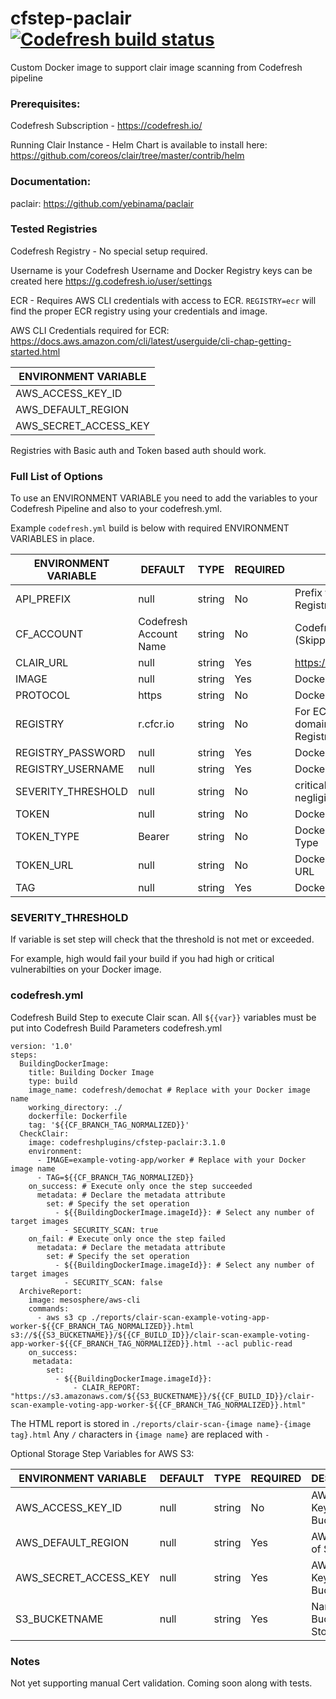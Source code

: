 # cfstep-paclair [![Codefresh build status]( https://g.codefresh.io/api/badges/pipeline/codefresh-inc/codefresh-contrib%2Fcfstep-paclair%2Fcfstep-paclair?branch=master&type=cf-1)]( https://g.codefresh.io/repositories/codefresh-contrib/cfstep-paclair/builds?filter=trigger:build;branch:master;service:5bbe7af8a3686e081e4e1b91~cfstep-paclair)

Custom Docker image to support clair image scanning from Codefresh pipeline

### Prerequisites:

Codefresh Subscription - https://codefresh.io/

Running Clair Instance -
Helm Chart is available to install here: https://github.com/coreos/clair/tree/master/contrib/helm

### Documentation:

paclair: https://github.com/yebinama/paclair

### Tested Registries

Codefresh Registry - No special setup required.

Username is your Codefresh Username and Docker Registry keys can be created here https://g.codefresh.io/user/settings

ECR - Requires AWS CLI credentials with access to ECR.
`REGISTRY=ecr` will find the proper ECR registry using your credentials and image.

AWS CLI Credentials required for ECR:
https://docs.aws.amazon.com/cli/latest/userguide/cli-chap-getting-started.html

| ENVIRONMENT VARIABLE |
| --------------------- |
| AWS_ACCESS_KEY_ID |
| AWS_DEFAULT_REGION |
| AWS_SECRET_ACCESS_KEY |

Registries with Basic auth and Token based auth should work.

### Full List of Options

To use an ENVIRONMENT VARIABLE you need to add the variables to your Codefresh Pipeline and also to your codefresh.yml.

Example `codefresh.yml` build is below with required ENVIRONMENT VARIABLES in place.

| ENVIRONMENT VARIABLE | DEFAULT | TYPE | REQUIRED | DESCRIPTION |
|----------------------------|----------|---------|----------|---------------------------------------------------------------------------------------------------------------------------------|
| API_PREFIX | null | string | No | Prefix for API to Docker Registry |
| CF_ACCOUNT | Codefresh Account Name | string | No | Codefresh Account Name (Skipped for ECR) |
| CLAIR_URL | null | string | Yes | https://clair.domain.com:6060 |
| IMAGE | null | string | Yes | Docker Image Name |
| PROTOCOL | https | string | No | Docker Registry Protocol |
| REGISTRY | r.cfcr.io | string | No | For ECR use `ecr` else use domain name for Docker Registry |
| REGISTRY_PASSWORD | null | string | Yes | Docker Registry Password |
| REGISTRY_USERNAME | null | string | Yes | Docker Registry Username |
| SEVERITY_THRESHOLD | null | string | No | critical, high, medium, low, negligible, unknown |
| TOKEN | null | string | No | Docker Registry Auth Token |
| TOKEN_TYPE | Bearer | string | No | Docker Registry Auth Token Type |
| TOKEN_URL | null | string | No | Docker Registry Auth Token URL |
| TAG | null | string | Yes | Docker Image Tag |

### SEVERITY_THRESHOLD

If variable is set step will check that the threshold is not met or exceeded.  

For example, high would fail your build if you had high or critical vulnerabilties on your Docker image.

### codefresh.yml

Codefresh Build Step to execute Clair scan.
All `${{var}}` variables must be put into Codefresh Build Parameters
codefresh.yml

``` console
version: '1.0'
steps:
  BuildingDockerImage:
    title: Building Docker Image
    type: build
    image_name: codefresh/demochat # Replace with your Docker image name
    working_directory: ./
    dockerfile: Dockerfile
    tag: '${{CF_BRANCH_TAG_NORMALIZED}}'
  CheckClair:
    image: codefreshplugins/cfstep-paclair:3.1.0
    environment:
      - IMAGE=example-voting-app/worker # Replace with your Docker image name
      - TAG=${{CF_BRANCH_TAG_NORMALIZED}}
    on_success: # Execute only once the step succeeded
      metadata: # Declare the metadata attribute
        set: # Specify the set operation
          - ${{BuildingDockerImage.imageId}}: # Select any number of target images
            - SECURITY_SCAN: true
    on_fail: # Execute only once the step failed
      metadata: # Declare the metadata attribute
        set: # Specify the set operation
          - ${{BuildingDockerImage.imageId}}: # Select any number of target images
            - SECURITY_SCAN: false
  ArchiveReport:
    image: mesosphere/aws-cli
    commands:
      - aws s3 cp ./reports/clair-scan-example-voting-app-worker-${{CF_BRANCH_TAG_NORMALIZED}}.html s3://${{S3_BUCKETNAME}}/${{CF_BUILD_ID}}/clair-scan-example-voting-app-worker-${{CF_BRANCH_TAG_NORMALIZED}}.html --acl public-read
    on_success:
     metadata:
        set:
          - ${{BuildingDockerImage.imageId}}:
              - CLAIR_REPORT: "https://s3.amazonaws.com/${{S3_BUCKETNAME}}/${{CF_BUILD_ID}}/clair-scan-example-voting-app-worker-${{CF_BRANCH_TAG_NORMALIZED}}.html"
```

The HTML report is stored in `./reports/clair-scan-{image name}-{image tag}.html`
Any `/` characters in `{image name}` are replaced with `-`

Optional Storage Step Variables for AWS S3:

| ENVIRONMENT VARIABLE | DEFAULT | TYPE | REQUIRED | DESCRIPTION |
|----------------------------|----------|---------|----------|---------------------------------------------------------------------------------------------------------------------------------|
| AWS_ACCESS_KEY_ID | null | string | No | AWS Access Key of S3 Bucket |
| AWS_DEFAULT_REGION | null | string | Yes | AWS Region of S3 Bucket |
| AWS_SECRET_ACCESS_KEY | null | string | Yes | AWS Secret Key of S3 Bucket |
| S3_BUCKETNAME | null | string | Yes | Name of S3 Bucket to Store Reports |

### Notes

Not yet supporting manual Cert validation.  Coming soon along with tests.
